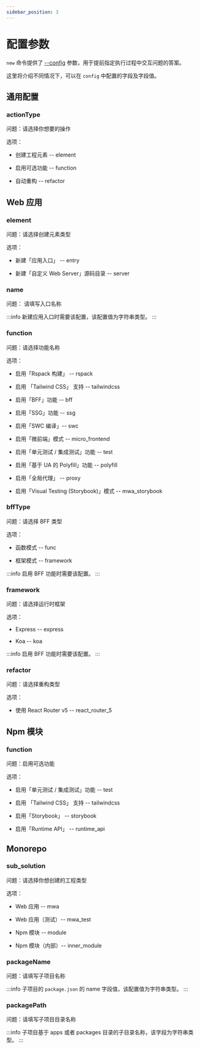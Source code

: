 ```yaml
---
sidebar_position: 3
---
```


# 配置参数

`new` 命令提供了 [--config](/guides/topic-detail/generator/new/option.html#-c,---config-<config>) 参数，用于提前指定执行过程中交互问题的答案。

这里将介绍不同情况下，可以在 `config` 中配置的字段及字段值。

## 通用配置

### actionType

问题：请选择你想要的操作

选项：

- 创建工程元素 -- element

- 启用可选功能 -- function

- 自动重构 -- refactor

## Web 应用

### element

问题：请选择创建元素类型

选项：

- 新建「应用入口」 -- entry

- 新建「自定义 Web Server」源码目录 -- server

### name

问题： 请填写入口名称

:::info
新建应用入口时需要该配置，该配置值为字符串类型。
:::

### function

问题：请选择功能名称

选项：

- 启用「Rspack 构建」 -- rspack

- 启用 「Tailwind CSS」 支持 -- tailwindcss

- 启用「BFF」功能 -- bff

- 启用「SSG」功能 -- ssg

- 启用「SWC 编译」-- swc

- 启用「微前端」模式 -- micro_frontend

- 启用「单元测试 / 集成测试」功能 -- test

- 启用「基于 UA 的 Polyfill」功能 -- polyfill

- 启用「全局代理」 -- proxy

- 启用「Visual Testing (Storybook)」模式 -- mwa_storybook

### bffType

问题：请选择 BFF 类型

选项：

- 函数模式 -- func

- 框架模式 -- framework

:::info
启用 BFF 功能时需要该配置。
:::

### framework

问题：请选择运行时框架

选项：

- Express -- express

- Koa -- koa

:::info
启用 BFF 功能时需要该配置。
:::

### refactor

问题：请选择重构类型

选项：

- 使用 React Router v5 -- react_router_5

## Npm 模块

### function

问题：启用可选功能

选项：

- 启用「单元测试 / 集成测试」功能 -- test

- 启用 「Tailwind CSS」 支持 -- tailwindcss

- 启用「Storybook」 -- storybook

- 启用「Runtime API」 -- runtime_api

## Monorepo

### sub_solution

问题：请选择你想创建的工程类型

选项：

- Web 应用 -- mwa

- Web 应用（测试）-- mwa_test

- Npm 模块 -- module

- Npm 模块（内部）-- inner_module

### packageName

问题：请填写子项目名称

:::info
子项目的 `package.json` 的 name 字段值，该配置值为字符串类型。
:::

### packagePath

问题：请填写子项目目录名称

:::info
子项目基于 apps 或者 packages 目录的子目录名称，该字段为字符串类型。
:::
